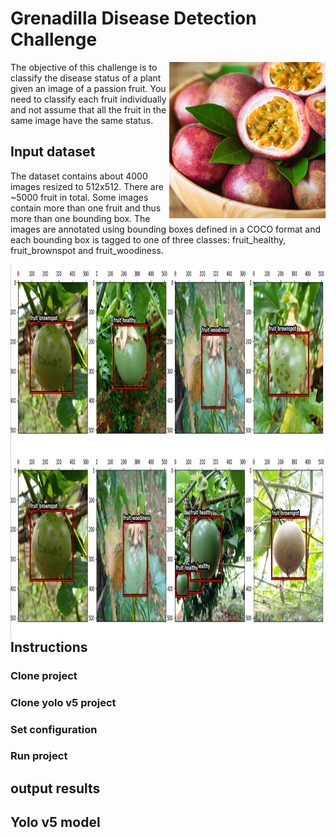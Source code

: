 # Grenadilla Disease Detection Challenge

<img align="right" src="images/Grenadilla.jpg" width="250" height="250">

The objective of this challenge is to classify the disease status of a plant 
given an image of a passion fruit. You need to classify each fruit individually 
and not assume that all the fruit in the same image have the same status. 


## Input dataset
The dataset contains about 4000 images resized to 512x512. There are ~5000 fruit in total. 
Some images contain more than one fruit and thus more than one bounding box. 
The images are annotated using bounding boxes defined in a COCO format and each bounding box is 
tagged to one of three classes: fruit_healthy, fruit_brownspot and fruit_woodiness.


<img align="right" src="images/gwd.png" width="1000" height="600">

## Instructions
### Clone project
### Clone yolo v5 project
### Set configuration
### Run project
## output results

## Yolo v5 model